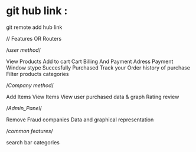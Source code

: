 # git hub link : 

git remote add hub link

// Features OR Routers

/*user method*/

View Products
Add to cart
Cart
Billing And Payment Adress
Payment Window stype
Succesfully Purchased
Track your Order
history of purchase
Filter products categories

/*Company method*/

Add Items
View Items
View user purchased data & graph
Rating review

/*Admin_Panel*/

Remove Fraud companies 
Data and graphical representation

/*common features*/

search bar
categories
